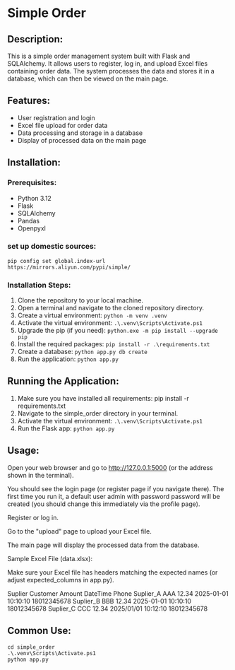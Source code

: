 # Simple Order

## Description:
This is a simple order management system built with Flask and SQLAlchemy. It allows users to register, log in, and upload Excel files containing order data. The system processes the data and stores it in a database, which can then be viewed on the main page.

## Features:
- User registration and login
- Excel file upload for order data
- Data processing and storage in a database
- Display of processed data on the main page

## Installation:

### Prerequisites:
- Python 3.12
- Flask
- SQLAlchemy
- Pandas
- Openpyxl

### set up domestic sources:
```
pip config set global.index-url https://mirrors.aliyun.com/pypi/simple/
```

### Installation Steps:
1. Clone the repository to your local machine.
2. Open a terminal and navigate to the cloned repository directory.
3. Create a virtual environment:
    ```python -m venv .venv```
4. Activate the virtual environment:
    ```.\.venv\Scripts\Activate.ps1```
5. Upgrade the pip (if you need):
    ```python.exe -m pip install --upgrade pip```
6. Install the required packages:
    ```pip install -r .\requirements.txt```
7. Create a database:
    ```python app.py db create```
8. Run the application:
    ```python app.py```


## Running the Application:
1. Make sure you have installed all requirements: pip install -r requirements.txt
2. Navigate to the simple_order directory in your terminal.
3. Activate the virtual environment:
   ```.\.venv\Scripts\Activate.ps1```
5. Run the Flask app:
   ```python app.py```

## Usage:
Open your web browser and go to http://127.0.0.1:5000 (or the address shown in the terminal).

You should see the login page (or register page if you navigate there). The first time you run it, a default user admin with password password will be created (you should change this immediately via the profile page).

Register or log in.

Go to the "upload" page to upload your Excel file.

The main page will display the processed data from the database.

Sample Excel File (data.xlsx):

Make sure your Excel file has headers matching the expected names (or adjust expected_columns in app.py).

Suplier	    Customer	Amount	DateTime	        Phone
Suplier_A	AAA        	12.34	2025-01-01 10:10:10	18012345678
Suplier_B	BBB	        12.34	2025-01-01 10:10:10	18012345678
Suplier_C	CCC	        12.34	2025/01/01 10:12:10	18012345678

## Common Use:
```
cd simple_order
.\.venv\Scripts\Activate.ps1
python app.py
```

